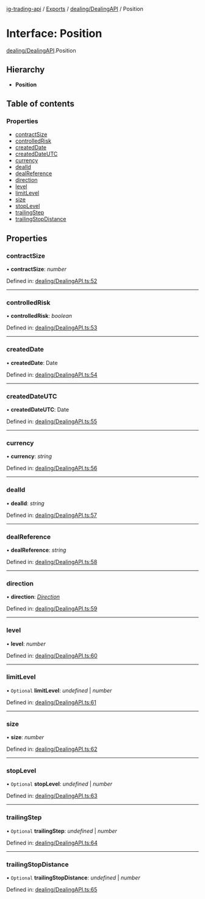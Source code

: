 [ig-trading-api](../README.md) / [Exports](../modules.md) / [dealing/DealingAPI](../modules/dealing_dealingapi.md) / Position

# Interface: Position

[dealing/DealingAPI](../modules/dealing_dealingapi.md).Position

## Hierarchy

- **Position**

## Table of contents

### Properties

- [contractSize](dealing_dealingapi.position.md#contractsize)
- [controlledRisk](dealing_dealingapi.position.md#controlledrisk)
- [createdDate](dealing_dealingapi.position.md#createddate)
- [createdDateUTC](dealing_dealingapi.position.md#createddateutc)
- [currency](dealing_dealingapi.position.md#currency)
- [dealId](dealing_dealingapi.position.md#dealid)
- [dealReference](dealing_dealingapi.position.md#dealreference)
- [direction](dealing_dealingapi.position.md#direction)
- [level](dealing_dealingapi.position.md#level)
- [limitLevel](dealing_dealingapi.position.md#limitlevel)
- [size](dealing_dealingapi.position.md#size)
- [stopLevel](dealing_dealingapi.position.md#stoplevel)
- [trailingStep](dealing_dealingapi.position.md#trailingstep)
- [trailingStopDistance](dealing_dealingapi.position.md#trailingstopdistance)

## Properties

### contractSize

• **contractSize**: _number_

Defined in: [dealing/DealingAPI.ts:52](https://github.com/bennycode/ig-trading-api/blob/aeb83dc/src/dealing/DealingAPI.ts#L52)

---

### controlledRisk

• **controlledRisk**: _boolean_

Defined in: [dealing/DealingAPI.ts:53](https://github.com/bennycode/ig-trading-api/blob/aeb83dc/src/dealing/DealingAPI.ts#L53)

---

### createdDate

• **createdDate**: Date

Defined in: [dealing/DealingAPI.ts:54](https://github.com/bennycode/ig-trading-api/blob/aeb83dc/src/dealing/DealingAPI.ts#L54)

---

### createdDateUTC

• **createdDateUTC**: Date

Defined in: [dealing/DealingAPI.ts:55](https://github.com/bennycode/ig-trading-api/blob/aeb83dc/src/dealing/DealingAPI.ts#L55)

---

### currency

• **currency**: _string_

Defined in: [dealing/DealingAPI.ts:56](https://github.com/bennycode/ig-trading-api/blob/aeb83dc/src/dealing/DealingAPI.ts#L56)

---

### dealId

• **dealId**: _string_

Defined in: [dealing/DealingAPI.ts:57](https://github.com/bennycode/ig-trading-api/blob/aeb83dc/src/dealing/DealingAPI.ts#L57)

---

### dealReference

• **dealReference**: _string_

Defined in: [dealing/DealingAPI.ts:58](https://github.com/bennycode/ig-trading-api/blob/aeb83dc/src/dealing/DealingAPI.ts#L58)

---

### direction

• **direction**: [_Direction_](../enums/dealing_dealingapi.direction.md)

Defined in: [dealing/DealingAPI.ts:59](https://github.com/bennycode/ig-trading-api/blob/aeb83dc/src/dealing/DealingAPI.ts#L59)

---

### level

• **level**: _number_

Defined in: [dealing/DealingAPI.ts:60](https://github.com/bennycode/ig-trading-api/blob/aeb83dc/src/dealing/DealingAPI.ts#L60)

---

### limitLevel

• `Optional` **limitLevel**: _undefined_ \| _number_

Defined in: [dealing/DealingAPI.ts:61](https://github.com/bennycode/ig-trading-api/blob/aeb83dc/src/dealing/DealingAPI.ts#L61)

---

### size

• **size**: _number_

Defined in: [dealing/DealingAPI.ts:62](https://github.com/bennycode/ig-trading-api/blob/aeb83dc/src/dealing/DealingAPI.ts#L62)

---

### stopLevel

• `Optional` **stopLevel**: _undefined_ \| _number_

Defined in: [dealing/DealingAPI.ts:63](https://github.com/bennycode/ig-trading-api/blob/aeb83dc/src/dealing/DealingAPI.ts#L63)

---

### trailingStep

• `Optional` **trailingStep**: _undefined_ \| _number_

Defined in: [dealing/DealingAPI.ts:64](https://github.com/bennycode/ig-trading-api/blob/aeb83dc/src/dealing/DealingAPI.ts#L64)

---

### trailingStopDistance

• `Optional` **trailingStopDistance**: _undefined_ \| _number_

Defined in: [dealing/DealingAPI.ts:65](https://github.com/bennycode/ig-trading-api/blob/aeb83dc/src/dealing/DealingAPI.ts#L65)
